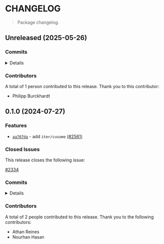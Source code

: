 # CHANGELOG

> Package changelog.

<section class="release" id="unreleased">

## Unreleased (2025-05-26)

<section class="commits">

### Commits

<details>

-   [`ff25e13`](https://github.com/stdlib-js/stdlib/commit/ff25e1324e1507cc076078e82badce7fdf7915f6) - **docs:** remove excess whitespace _(by Philipp Burckhardt)_

</details>

</section>

<!-- /.commits -->

<section class="contributors">

### Contributors

A total of 1 person contributed to this release. Thank you to this contributor:

-   Philipp Burckhardt

</section>

<!-- /.contributors -->

</section>

<!-- /.release -->

<section class="release" id="v0.1.0">

## 0.1.0 (2024-07-27)

<section class="features">

### Features

-   [`aa707da`](https://github.com/stdlib-js/stdlib/commit/aa707dadc764119750b191ae951e2e4e66c3010c) - add `iter/cusome` [(#2561)](https://github.com/stdlib-js/stdlib/pull/2561)

</section>

<!-- /.features -->

<section class="issues">

### Closed Issues

This release closes the following issue:

[#2334](https://github.com/stdlib-js/stdlib/issues/2334)

</section>

<!-- /.issues -->

<section class="commits">

### Commits

<details>

-   [`aa707da`](https://github.com/stdlib-js/stdlib/commit/aa707dadc764119750b191ae951e2e4e66c3010c) - **feat:** add `iter/cusome` [(#2561)](https://github.com/stdlib-js/stdlib/pull/2561) _(by Nourhan Hasan, Athan Reines)_

</details>

</section>

<!-- /.commits -->

<section class="contributors">

### Contributors

A total of 2 people contributed to this release. Thank you to the following contributors:

-   Athan Reines
-   Nourhan Hasan

</section>

<!-- /.contributors -->

</section>

<!-- /.release -->

